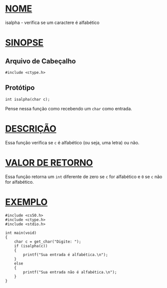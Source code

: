 # [NOME](#nome)

isalpha - verifica se um caractere é alfabético

# [SINOPSE](#sinopse)

## Arquivo de Cabeçalho

    #include <ctype.h>

## Protótipo

    int isalpha(char c);

Pense nessa função como recebendo um `char` como entrada.

# [DESCRIÇÃO](#descrição)

Essa função verifica se `c` é alfabético (ou seja, uma letra) ou não.

# [VALOR DE RETORNO](#valor-de-retorno)

Essa função retorna um `int` diferente de zero se `c` for alfabético e `0` se `c` não for alfabético.

# [EXEMPLO](#exemplo)

    #include <cs50.h>
    #include <ctype.h>
    #include <stdio.h>

    int main(void)
    {
        char c = get_char("Digite: ");
        if (isalpha(c))
        {
            printf("Sua entrada é alfabética.\n");
        }
        else
        {
            printf("Sua entrada não é alfabética.\n");
        }
    }
